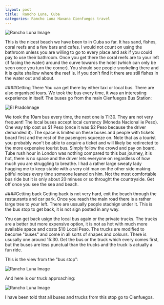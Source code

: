 ```yaml
---
layout: post
title:  Rancho Luna, Cuba
categories: Rancho Luna Havana Cienfuegos travel
---
```

![Rancho Luna Image](http://www.lilianakastilio.co.uk/images/2014-11-19-Rancho-Luna/RanchoLuna01.jpg "Rancho Luna")

This is the nicest beach we have been to in Cuba so far. It has sand, fishes, coral reefs and a few bars and cafes.
I would not count on using the bathroom unless you are willing to go to every place and ask if you could pay to use their bathroom. Once you get there the coral reefs are to your left (if facing the water) around the curve towards the hotel (which can only be seen once you turn the corner). You should see people snorkeling there and it is quite shallow where the reef is. If you don't find it there are still fishes in the water out and about.

####Getting There
You can get there by either taxi or local bus. There are also organised tours.
We took the bus every time, it was an interesting experience in itself. The buses go from the main Cienfuegos Bus Station:

![El PradoImage](http://www.lilianakastilio.co.uk/images/2014-11-19-Rancho-Luna/RanchoLuna02.jpg "Bus Terminal")

We took the 10am bus every time, the next one is 11:30. They are not very frequent! The local buses accept local currency (Moneda Nacional ie Peso). One way trip cost us $1 Peso (once it was $2 Peso because the driver demanded it). The space is limited on these buses and people with tickets board first and the rest of the pasengers squeeze on. Note that as a tourist you probably won't be able to acquire a ticket and will likely be redirected to the more expensive tourist bus. Simply follow the crowd and pay on board. Tube rush hour in London was nothing compared to this bus journey, it is hot, there is no space and the driver lets everyone on regardless of how much you are struggling to breathe. I had a rather large sweaty lady hugging me to keep stable with a very old man on the other side making pitiful noises every time someone leaned on him. Not the most comfortable bus ride but it is only about 20 minues or so throught the countryside. Get off once you see the sea and beach.

####Getting back
Getting back is not very hard, exit the beach through the restaurants and car park. Once you reach the main road there is a rather large tree to your left. There are ussually people stadnign under it. This is the bus stop to get back, it is not sign posted in any way. 

You can get back usign the local bus again or the private trucks. The trucks are a better but more expensive option, it is not as hot with much more available space and costs $10 Local Peso. The trucks are modified to become "buses" and come in all sorts of shapes and colours. There is ususally one around 15:30. Get the bus or the truck which every comes first, but the buses are less punctual than the trucks and the truck is actually a fun ride.

This is the view from the "bus stop":

![Rancho Luna Image](http://www.lilianakastilio.co.uk/images/2014-11-19-Rancho-Luna/RanchoLuna03.jpg "Rancho Luna")

And here is our truck approaching:

![Rancho Luna Image](http://www.lilianakastilio.co.uk/images/2014-11-19-Rancho-Luna/RanchoLuna04.jpg "Rancho Luna")

I have been told that all buses and trucks from this stop go to Cienfuegos.

